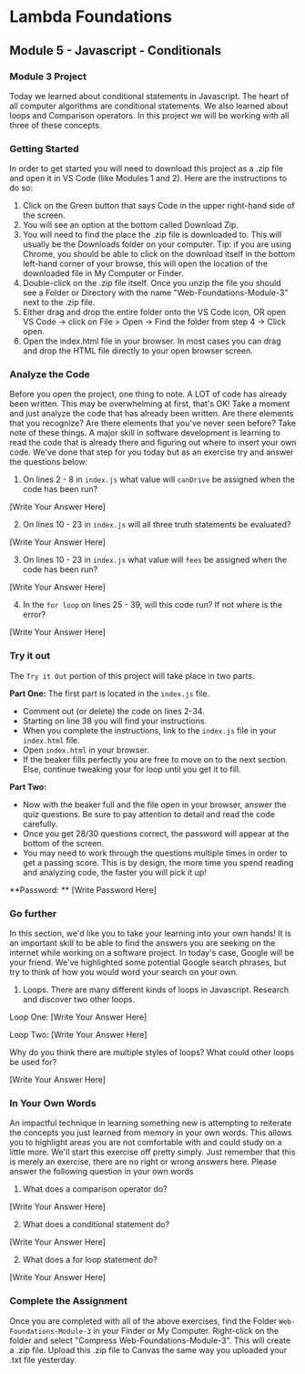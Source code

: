# Lambda Foundations

## Module 5 - Javascript - Conditionals

### Module 3 Project

Today we learned about conditional statements in Javascript. The heart of all computer algorithms are conditional statements. We also learned about loops and Comparison operators. In this project we will be working with all three of these concepts.

### Getting Started

In order to get started you will need to download this project as a .zip file and open it in VS Code (like Modules 1 and 2). Here are the instructions to do so:

1. Click on the Green button that says Code in the upper right-hand side of the screen.
2. You will see an option at the bottom called Download Zip.
3. You will need to find the place the .zip file is downloaded to. This will usually be the Downloads folder on your computer. Tip: if you are using Chrome, you should be able to click on the download itself in the bottom left-hand corner of your browse, this will open the location of the downloaded file in My Computer or Finder.
4. Double-click on the .zip file itself. Once you unzip the file you should see a Folder or Directory with the name "Web-Foundations-Module-3" next to the .zip file.
5. Either drag and drop the entire folder onto the VS Code icon, OR open VS Code -> click on File > Open -> Find the folder from step 4 -> Click open.
6. Open the index.html file in your browser. In most cases you can drag and drop the HTML file directly to your open browser screen.

### Analyze the Code

Before you open the project, one thing to note. A LOT of code has already been written. This may be overwhelming at first, that's OK! Take a moment and just analyze the code that has already been written. Are there elements that you recognize? Are there elements that you've never seen before? Take note of these things. A major skill in software development is learning to read the code that is already there and figuring out where to insert your own code. We've done that step for you today but as an exercise try and answer the questions below:

1. On lines 2 - 8 in `index.js` what value will `canDrive` be assigned when the code has been run?

[Write Your Answer Here]

2. On lines 10 - 23 in `index.js` will all three truth statements be evaluated?

[Write Your Answer Here]

3. On lines 10 - 23 in `index.js` what value will `fees` be assigned when the code has been run?

[Write Your Answer Here]

4. In the `for loop` on lines 25 - 39, will this code run? If not where is the error?

[Write Your Answer Here]

### Try it out

The `Try it Out` portion of this project will take place in two parts.

**Part One:** The first part is located in the `index.js` file.

- Comment out (or delete) the code on lines 2-34.
- Starting on line 38 you will find your instructions.
- When you complete the instructions, link to the `index.js` file in your `index.html` file.
- Open `index.html` in your browser.
- If the beaker fills perfectly you are free to move on to the next section. Else, continue tweaking your for loop until you get it to fill.

**Part Two:**

- Now with the beaker full and the file open in your browser, answer the quiz questions. Be sure to pay attention to detail and read the code carefully.
- Once you get 28/30 questions correct, the password will appear at the bottom of the screen.
- You may need to work through the questions multiple times in order to get a passing score. This is by design, the more time you spend reading and analyzing code, the faster you will pick it up!

**Password: ** [Write Password Here]

### Go further

In this section, we'd like you to take your learning into your own hands! It is an important skill to be able to find the answers you are seeking on the internet while working on a software project. In today's case, Google will be your friend. We've highlighted some potential Google search phrases, but try to think of how you would word your search on your own.

1. Loops. There are many different kinds of loops in Javascript. Research and discover two other loops.

Loop One: [Write Your Answer Here]

Loop Two: [Write Your Answer Here]

Why do you think there are multiple styles of loops? What could other loops be used for?

[Write Your Answer Here]

### In Your Own Words

An impactful technique in learning something new is attempting to reiterate the concepts you just learned from memory in your own words. This allows you to highlight areas you are not comfortable with and could study on a little more. We'll start this exercise off pretty simply. Just remember that this is merely an exercise, there are no right or wrong answers here. Please answer the following question in your own words

1. What does a comparison operator do?

[Write Your Answer Here]

2. What does a conditional statement do?

[Write Your Answer Here]

2. What does a for loop statement do?

[Write Your Answer Here]

### Complete the Assignment

Once you are completed with all of the above exercises, find the Folder `Web-Foundations-Module-3` in your Finder or My Computer. Right-click on the folder and select "Compress Web-Foundations-Module-3". This will create a .zip file. Upload this .zip file to Canvas the same way you uploaded your .txt file yesterday.
